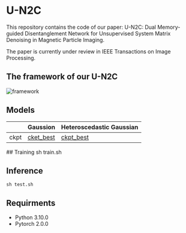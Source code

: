 # U-N2C

This repository contains the code  of our paper: U-N2C: Dual Memory-guided Disentanglement Network for Unsupervised System Matrix Denoising in Magnetic Particle Imaging.

The paper is currently under review in IEEE Transactions on Image Processing.

## The framework of our U-N2C
![framework](https://github.com/user-attachments/assets/67a694da-9954-4c51-9565-0497a8eb41ee)

## Models
<table class="tg">
<thead>
  <tr>
    <th class="tg-0pky"></th>
    <th class="tg-7btt">Gaussion</th>
    <th class="tg-7btt">Heteroscedastic Gaussian</th>
  </tr>
</thead>
<tbody>
  <tr>
    <td class="tg-7btt">ckpt</td>
    <td class="tg-0pky"><a href="https://drive.google.com/drive/folders/1mZUxvYrplhZapgq27XDQM6Fcg8-VYIP8">cket_best</a></td>
    <td class="tg-0pky"><a href="https://drive.google.com/drive/folders/1yTVGOfp_j31QnKamtdk1E2jU8JXXvKwm">ckpt_best</a></td>
  </tr>
</tbody>
</table>
## Training
    sh train.sh

## Inference
    sh test.sh 


## Requirments

* Python 3.10.0
* Pytorch 2.0.0
